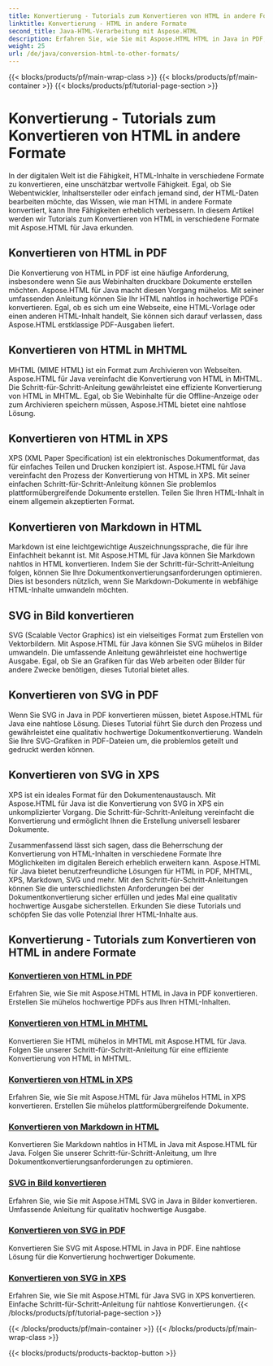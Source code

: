 ```yaml
---
title: Konvertierung - Tutorials zum Konvertieren von HTML in andere Formate
linktitle: Konvertierung - HTML in andere Formate
second_title: Java-HTML-Verarbeitung mit Aspose.HTML
description: Erfahren Sie, wie Sie mit Aspose.HTML HTML in Java in PDF, MHTML, XPS, Markdown, SVG und mehr konvertieren. Hochwertige Dokumentkonvertierungen leicht gemacht.
weight: 25
url: /de/java/conversion-html-to-other-formats/
---
```


{{< blocks/products/pf/main-wrap-class >}}
{{< blocks/products/pf/main-container >}}
{{< blocks/products/pf/tutorial-page-section >}}

# Konvertierung - Tutorials zum Konvertieren von HTML in andere Formate


In der digitalen Welt ist die Fähigkeit, HTML-Inhalte in verschiedene Formate zu konvertieren, eine unschätzbar wertvolle Fähigkeit. Egal, ob Sie Webentwickler, Inhaltsersteller oder einfach jemand sind, der HTML-Daten bearbeiten möchte, das Wissen, wie man HTML in andere Formate konvertiert, kann Ihre Fähigkeiten erheblich verbessern. In diesem Artikel werden wir Tutorials zum Konvertieren von HTML in verschiedene Formate mit Aspose.HTML für Java erkunden.

## Konvertieren von HTML in PDF

Die Konvertierung von HTML in PDF ist eine häufige Anforderung, insbesondere wenn Sie aus Webinhalten druckbare Dokumente erstellen möchten. Aspose.HTML für Java macht diesen Vorgang mühelos. Mit seiner umfassenden Anleitung können Sie Ihr HTML nahtlos in hochwertige PDFs konvertieren. Egal, ob es sich um eine Webseite, eine HTML-Vorlage oder einen anderen HTML-Inhalt handelt, Sie können sich darauf verlassen, dass Aspose.HTML erstklassige PDF-Ausgaben liefert.

## Konvertieren von HTML in MHTML

MHTML (MIME HTML) ist ein Format zum Archivieren von Webseiten. Aspose.HTML für Java vereinfacht die Konvertierung von HTML in MHTML. Die Schritt-für-Schritt-Anleitung gewährleistet eine effiziente Konvertierung von HTML in MHTML. Egal, ob Sie Webinhalte für die Offline-Anzeige oder zum Archivieren speichern müssen, Aspose.HTML bietet eine nahtlose Lösung.

## Konvertieren von HTML in XPS

XPS (XML Paper Specification) ist ein elektronisches Dokumentformat, das für einfaches Teilen und Drucken konzipiert ist. Aspose.HTML für Java vereinfacht den Prozess der Konvertierung von HTML in XPS. Mit seiner einfachen Schritt-für-Schritt-Anleitung können Sie problemlos plattformübergreifende Dokumente erstellen. Teilen Sie Ihren HTML-Inhalt in einem allgemein akzeptierten Format.

## Konvertieren von Markdown in HTML

Markdown ist eine leichtgewichtige Auszeichnungssprache, die für ihre Einfachheit bekannt ist. Mit Aspose.HTML für Java können Sie Markdown nahtlos in HTML konvertieren. Indem Sie der Schritt-für-Schritt-Anleitung folgen, können Sie Ihre Dokumentkonvertierungsanforderungen optimieren. Dies ist besonders nützlich, wenn Sie Markdown-Dokumente in webfähige HTML-Inhalte umwandeln möchten.

## SVG in Bild konvertieren

SVG (Scalable Vector Graphics) ist ein vielseitiges Format zum Erstellen von Vektorbildern. Mit Aspose.HTML für Java können Sie SVG mühelos in Bilder umwandeln. Die umfassende Anleitung gewährleistet eine hochwertige Ausgabe. Egal, ob Sie an Grafiken für das Web arbeiten oder Bilder für andere Zwecke benötigen, dieses Tutorial bietet alles.

## Konvertieren von SVG in PDF

Wenn Sie SVG in Java in PDF konvertieren müssen, bietet Aspose.HTML für Java eine nahtlose Lösung. Dieses Tutorial führt Sie durch den Prozess und gewährleistet eine qualitativ hochwertige Dokumentkonvertierung. Wandeln Sie Ihre SVG-Grafiken in PDF-Dateien um, die problemlos geteilt und gedruckt werden können.

## Konvertieren von SVG in XPS

XPS ist ein ideales Format für den Dokumentenaustausch. Mit Aspose.HTML für Java ist die Konvertierung von SVG in XPS ein unkomplizierter Vorgang. Die Schritt-für-Schritt-Anleitung vereinfacht die Konvertierung und ermöglicht Ihnen die Erstellung universell lesbarer Dokumente.

Zusammenfassend lässt sich sagen, dass die Beherrschung der Konvertierung von HTML-Inhalten in verschiedene Formate Ihre Möglichkeiten im digitalen Bereich erheblich erweitern kann. Aspose.HTML für Java bietet benutzerfreundliche Lösungen für HTML in PDF, MHTML, XPS, Markdown, SVG und mehr. Mit den Schritt-für-Schritt-Anleitungen können Sie die unterschiedlichsten Anforderungen bei der Dokumentkonvertierung sicher erfüllen und jedes Mal eine qualitativ hochwertige Ausgabe sicherstellen. Erkunden Sie diese Tutorials und schöpfen Sie das volle Potenzial Ihrer HTML-Inhalte aus.

## Konvertierung - Tutorials zum Konvertieren von HTML in andere Formate
### [Konvertieren von HTML in PDF](./convert-html-to-pdf/)
Erfahren Sie, wie Sie mit Aspose.HTML HTML in Java in PDF konvertieren. Erstellen Sie mühelos hochwertige PDFs aus Ihren HTML-Inhalten.
### [Konvertieren von HTML in MHTML](./convert-html-to-mhtml/)
Konvertieren Sie HTML mühelos in MHTML mit Aspose.HTML für Java. Folgen Sie unserer Schritt-für-Schritt-Anleitung für eine effiziente Konvertierung von HTML in MHTML.
### [Konvertieren von HTML in XPS](./convert-html-to-xps/)
Erfahren Sie, wie Sie mit Aspose.HTML für Java mühelos HTML in XPS konvertieren. Erstellen Sie mühelos plattformübergreifende Dokumente.
### [Konvertieren von Markdown in HTML](./convert-markdown-to-html/)
Konvertieren Sie Markdown nahtlos in HTML in Java mit Aspose.HTML für Java. Folgen Sie unserer Schritt-für-Schritt-Anleitung, um Ihre Dokumentkonvertierungsanforderungen zu optimieren.
### [SVG in Bild konvertieren](./convert-svg-to-image/)
Erfahren Sie, wie Sie mit Aspose.HTML SVG in Java in Bilder konvertieren. Umfassende Anleitung für qualitativ hochwertige Ausgabe.
### [Konvertieren von SVG in PDF](./convert-svg-to-pdf/)
Konvertieren Sie SVG mit Aspose.HTML in Java in PDF. Eine nahtlose Lösung für die Konvertierung hochwertiger Dokumente.
### [Konvertieren von SVG in XPS](./convert-svg-to-xps/)
Erfahren Sie, wie Sie mit Aspose.HTML für Java SVG in XPS konvertieren. Einfache Schritt-für-Schritt-Anleitung für nahtlose Konvertierungen.
{{< /blocks/products/pf/tutorial-page-section >}}

{{< /blocks/products/pf/main-container >}}
{{< /blocks/products/pf/main-wrap-class >}}

{{< blocks/products/products-backtop-button >}}
